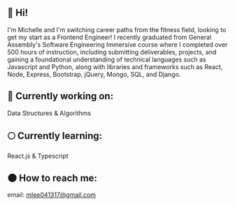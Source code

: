 ## 👼 Hi! 

I'm Michelle and I'm switching career paths from the fitness field, looking to get my start as a Frontend Engineer! I recently graduated from General Assembly's Software Engineering Immersive course where I completed over 500 hours of instruction, including submitting deliverables, projects, and gaining a foundational understanding of technical languages such as Javascript and Python, along with libraries and frameworks such as React, Node, Express, Bootstrap, jQuery, Mongo, SQL, and Django. 

## 🌙 Currently working on:
Data Structures & Algorithms

## 🌕 Currently learning:
React.js & Typescript

## 🌑 How to reach me:
email: mlee041317@gmail.com
